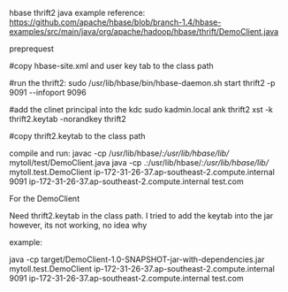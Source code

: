 hbase thrift2 java example reference: https://github.com/apache/hbase/blob/branch-1.4/hbase-examples/src/main/java/org/apache/hadoop/hbase/thrift/DemoClient.java

preprequest

#copy hbase-site.xml and user key tab to the class path

#run the thrift2:
sudo /usr/lib/hbase/bin/hbase-daemon.sh start thrift2 -p 9091 --infoport 9096

#add the clinet principal into the kdc
sudo kadmin.local
ank thrift2
xst -k thrift2.keytab -norandkey thrift2

#copy thrift2.keytab to the class path

compile and run:
javac -cp /usr/lib/hbase/*:/usr/lib/hbase/lib/* mytoll/test/DemoClient.java
java -cp .:/usr/lib/hbase/*:/usr/lib/hbase/lib/* mytoll.test.DemoClient ip-172-31-26-37.ap-southeast-2.compute.internal 9091 ip-172-31-26-37.ap-southeast-2.compute.internal test.com





For the DemoClient

Need thrift2.keytab in the class path. I tried to add the keytab into the jar however, its not working, no idea why

example:

java -cp target/DemoClient-1.0-SNAPSHOT-jar-with-dependencies.jar mytoll.test.DemoClient ip-172-31-26-37.ap-southeast-2.compute.internal 9091 ip-172-31-26-37.ap-southeast-2.compute.internal test.com
